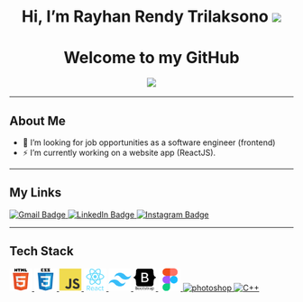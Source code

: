 <h1 align="center">
  Hi, I’m Rayhan Rendy Trilaksono
  <img src="https://media.giphy.com/media/hvRJCLFzcasrR4ia7z/giphy.gif" width="40px"/>
  <h1 align="center">Welcome to my GitHub</h1>
</h1>
<div align="center">
  <img src="https://media0.giphy.com/media/dBlZwFc1QjzXseX7aT/giphy.gif?cid=ecf05e470z3nhe2unc89mg3kc5l6k2delr7y4e5ixejceqk8&rid=giphy.gif&ct=g" width="50%" />
</div>

---
## About Me
- 🔭 I’m looking for job opportunities as a software engineer (frontend)
- :zap: I’m currently working on a website app (ReactJS).
---

## My Links
  <a href="mailto:rayhanrendy17@gmail.com">
    <img src="https://img.shields.io/badge/Gmail-D14836?style=for-the-badge&logo=gmail&logoColor=white" alt="Gmail Badge"/>
  </a>
 <a href="https://www.linkedin.com/in/rayhanrndy/">
    <img src="https://img.shields.io/badge/LinkedIn-blue?style=for-the-badge&logo=linkedin&logoColor=white" alt="LinkedIn Badge"/>
  </a>
  <a href="https://www.instagram.com/rayhanrndy/">
    <img src="https://img.shields.io/badge/Instagram-purple?style=for-the-badge&logo=instagram&logoColor=white" alt="Instagram Badge"/>
  </a>

---
## Tech Stack
<p> 
  
   <a href="https://www.w3.org/html/" target="_blank" rel="noreferrer"> <img
      src="https://raw.githubusercontent.com/devicons/devicon/master/icons/html5/html5-original-wordmark.svg"
      alt="html5" width="40" height="40" /> </a> 
      <a href="https://www.w3schools.com/css/" target="_blank"
      rel="noreferrer"> <img
      src="https://raw.githubusercontent.com/devicons/devicon/master/icons/css3/css3-original-wordmark.svg" alt="css3"
      width="40" height="40" /> </a> 
      <a href="https://developer.mozilla.org/en-US/docs/Web/JavaScript" target="_blank"
    rel="noreferrer"> <img
      src="https://raw.githubusercontent.com/devicons/devicon/master/icons/javascript/javascript-original.svg"
      alt="javascript" width="40" height="40" /> </a> 
      <a href="https://reactjs.org/" target="_blank" rel="noreferrer"> <img
      src="https://raw.githubusercontent.com/devicons/devicon/master/icons/react/react-original-wordmark.svg"
      alt="react" width="40" height="40" /> </a>
  <a href="https://tailwindcss.com/" target="_blank" rel="noreferrer"> <img
      src="https://raw.githubusercontent.com/devicons/devicon/master/icons/tailwindcss/tailwindcss-plain.svg"
      alt="tailwind" width="40" height="40" /> </a>
      <a href="https://getbootstrap.com" target="_blank" rel="noreferrer">
    <img src="https://raw.githubusercontent.com/devicons/devicon/master/icons/bootstrap/bootstrap-plain-wordmark.svg"
      alt="bootstrap" width="40" height="40" /> </a>
       <a href="https://www.figma.com/" target="_blank" rel="noreferrer"> <img
      src="https://raw.githubusercontent.com/devicons/devicon/master/icons/figma/figma-original.svg"
      alt="figma" width="40" height="40" /> </a>
      <a href="https://www.adobe.com/id_en/products/photoshop/landpa.html?gclid=CjwKCAiAnZCdBhBmEiwA8nDQxd1hc-V9AgLSDj5RH_q33JY0QTK-nQuVYDE94L4CuOp0g0dhpuw8MBoCZIkQAvD_BwE&sdid=85665QDS&mv=search&ef_id=CjwKCAiAnZCdBhBmEiwA8nDQxd1hc-V9AgLSDj5RH_q33JY0QTK-nQuVYDE94L4CuOp0g0dhpuw8MBoCZIkQAvD_BwE:G:s&s_kwcid=AL!3085!3!444512448900!e!!g!!photoshop!703952628!38400836578" target="_blank" rel="noreferrer"> <img
      src="https://www.adobe.com/content/dam/shared/images/product-icons/svg/photoshop.svg"
      alt="photoshop" width="40" height="40" /> </a>
   <a href="https://cplusplus.com/" target="_blank"
    rel="noreferrer"> <img
      src="https://upload.wikimedia.org/wikipedia/commons/1/18/ISO_C%2B%2B_Logo.svg"
      alt="C++" width="40" height="40" /> </a> 
      
</p>
<!---
rayhanrndy/rayhanrndy is a ✨ special ✨ repository because its `README.md` (this file) appears on your GitHub profile.
You can click the Preview link to take a look at your changes.
--->
